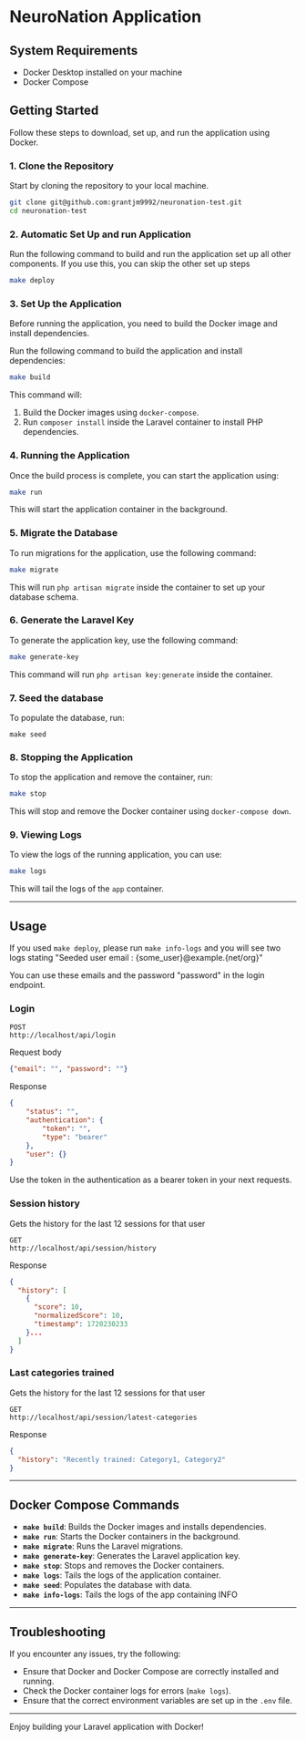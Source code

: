 
# NeuroNation Application

## System Requirements

- Docker Desktop installed on your machine
- Docker Compose

## Getting Started

Follow these steps to download, set up, and run the application using Docker.

### 1. Clone the Repository

Start by cloning the repository to your local machine.

```bash
git clone git@github.com:grantjm9992/neuronation-test.git
cd neuronation-test
```

### 2. Automatic Set Up and run Application
Run the following command to build and run the application set up all other components. If you use this, you can skip the other set up steps

```bash
make deploy
```

### 3. Set Up the Application

Before running the application, you need to build the Docker image and install dependencies.

Run the following command to build the application and install dependencies:

```bash
make build
```

This command will:
1. Build the Docker images using `docker-compose`.
2. Run `composer install` inside the Laravel container to install PHP dependencies.

### 4. Running the Application

Once the build process is complete, you can start the application using:

```bash
make run
```

This will start the application container in the background.

### 5. Migrate the Database

To run migrations for the application, use the following command:

```bash
make migrate
```

This will run `php artisan migrate` inside the container to set up your database schema.

### 6. Generate the Laravel Key

To generate the application key, use the following command:

```bash
make generate-key
```

This command will run `php artisan key:generate` inside the container.

### 7. Seed the database

To populate the database, run:

```text
make seed
```

### 8. Stopping the Application

To stop the application and remove the container, run:

```bash
make stop
```

This will stop and remove the Docker container using `docker-compose down`.

### 9. Viewing Logs

To view the logs of the running application, you can use:

```bash
make logs
```

This will tail the logs of the `app` container.

---

## Usage

If you used ```make deploy```, please run ```make info-logs``` and you will see two logs stating "Seeded user email : {some_user}@example.{net/org}"

You can use these emails and the password "password" in the login endpoint.

### Login

```
POST
http://localhost/api/login
```

Request body
```JSON
{"email": "", "password": ""}
```
Response

```JSON
{
    "status": "",
    "authentication": {
        "token": "",
        "type": "bearer"
    },
    "user": {}
}
```
Use the token in the authentication as a bearer token in your next requests.


### Session history

Gets the history for the last 12 sessions for that user

```
GET
http://localhost/api/session/history
```
Response

```JSON
{
  "history": [
    {
      "score": 10,
      "normalizedScore": 10,
      "timestamp": 1720230233
    }...
  ]
}
```

### Last categories trained

Gets the history for the last 12 sessions for that user

```
GET
http://localhost/api/session/latest-categories
```
Response

```JSON
{
  "history": "Recently trained: Category1, Category2"
}
```

---

## Docker Compose Commands

- **`make build`**: Builds the Docker images and installs dependencies.
- **`make run`**: Starts the Docker containers in the background.
- **`make migrate`**: Runs the Laravel migrations.
- **`make generate-key`**: Generates the Laravel application key.
- **`make stop`**: Stops and removes the Docker containers.
- **`make logs`**: Tails the logs of the application container.
- **`make seed`**: Populates the database with data.
- **`make info-logs`**: Tails the logs of the app containing INFO

---

## Troubleshooting

If you encounter any issues, try the following:

- Ensure that Docker and Docker Compose are correctly installed and running.
- Check the Docker container logs for errors (`make logs`).
- Ensure that the correct environment variables are set up in the `.env` file.

---

Enjoy building your Laravel application with Docker!
